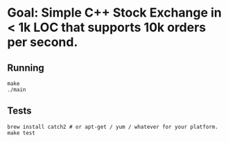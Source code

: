 # Goal: Simple C++ Stock Exchange in < 1k LOC that supports 10k orders per second.

## Running
```
make
./main
```

## Tests
```
brew install catch2 # or apt-get / yum / whatever for your platform.
make test
```
